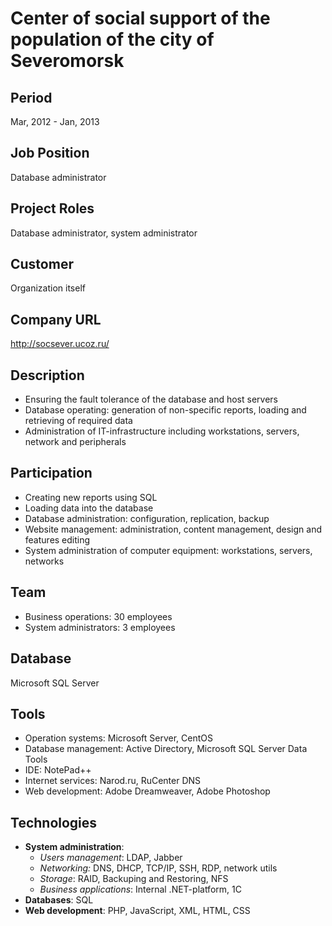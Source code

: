 # Center of social support of the population of the city of Severomorsk

## Period

Mar, 2012 - Jan, 2013

## Job Position

Database administrator

## Project Roles

Database administrator, system administrator

## Customer

Organization itself

## Company URL

<http://socsever.ucoz.ru/>

## Description

- Ensuring the fault tolerance of the database and host servers
- Database operating: generation of non-specific reports, loading and retrieving of required data
- Administration of IT-infrastructure including workstations, servers, network and peripherals

## Participation

- Creating new reports using SQL
- Loading data into the database
- Database administration: configuration, replication, backup
- Website management: administration, content management, design and features editing
- System administration of computer equipment: workstations, servers, networks

## Team

- Business operations: 30 employees
- System administrators: 3 employees

## Database

Microsoft SQL Server

## Tools

- Operation systems: Microsoft Server, CentOS
- Database management: Active Directory, Microsoft SQL Server Data Tools
- IDE: NotePad++
- Internet services: Narod.ru, RuCenter DNS
- Web development: Adobe Dreamweaver, Adobe Photoshop

## Technologies

- **System administration**:
  - *Users management*: LDAP, Jabber
  - *Networking:* DNS, DHCP, TCP/IP, SSH, RDP, network utils
  - *Storage*: RAID, Backuping and Restoring, NFS
  - *Business applications*: Internal .NET-platform, 1C
- **Databases**: SQL
- **Web development**: PHP, JavaScript, XML, HTML, CSS
